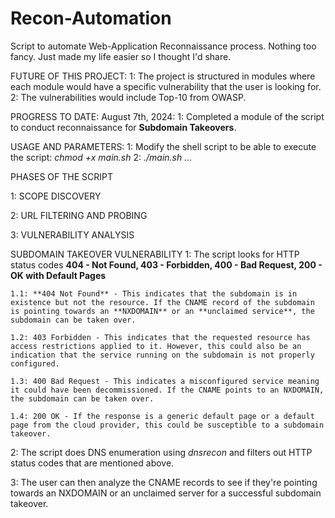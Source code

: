 # Recon-Automation
Script to automate Web-Application Reconnaissance process. Nothing too fancy. Just made my life easier so I thought I'd share.

FUTURE OF THIS PROJECT:
1: The project is structured in modules where each module would have a specific vulnerability that the user is looking for.
2: The vulnerabilities would include Top-10 from OWASP.

PROGRESS TO DATE:
  August 7th, 2024:
    1: Completed a module of the script to conduct reconnaissance for **Subdomain Takeovers**.
    
USAGE AND PARAMETERS:
1: Modify the shell script to be able to execute the script: 
  _chmod +x main.sh_
  2: _./main.sh <domainName> ... <Nth domainName>_

PHASES OF THE SCRIPT

1: SCOPE DISCOVERY

2: URL FILTERING AND PROBING

3: VULNERABILITY ANALYSIS


SUBDOMAIN TAKEOVER VULNERABILITY
  1: The script looks for HTTP status codes **404 - Not Found, 403 - Forbidden, 400 - Bad Request, 200 - OK with Default Pages**
  
    1.1: **404 Not Found** - This indicates that the subdomain is in existence but not the resource. If the CNAME record of the subdomain is pointing towards an **NXDOMAIN** or an **unclaimed service**, the subdomain can be taken over.
    
    1.2: 403 Forbidden - This indicates that the requested resource has access restrictions applied to it. However, this could also be an indication that the service running on the subdomain is not properly configured.
    
    1.3: 400 Bad Request - This indicates a misconfigured service meaning it could have been decommissioned. If the CNAME points to an NXDOMAIN, the subdomain can be taken over.
    
    1.4: 200 OK - If the response is a generic default page or a default page from the cloud provider, this could be susceptible to a subdomain takeover. 
    
  2: The script does DNS enumeration using _dnsrecon_ and filters out HTTP status codes that are mentioned above.

  3: The user can then analyze the CNAME records to see if they're pointing towards an NXDOMAIN or an unclaimed server for a successful subdomain takeover.

